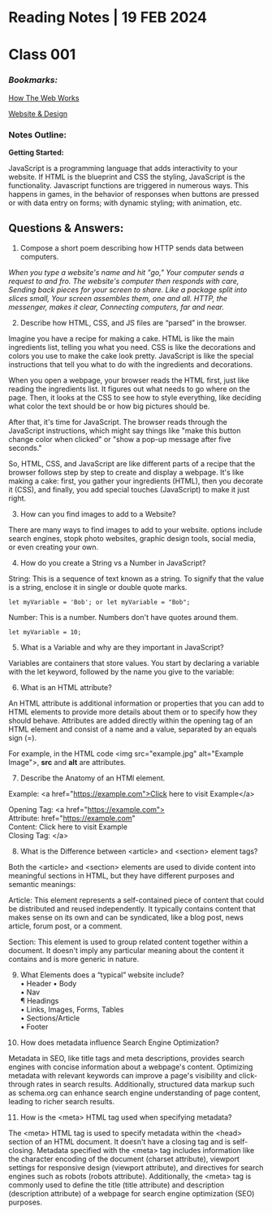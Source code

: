 # **Reading Notes | 19 FEB 2024**

# Class 001

### *Bookmarks:*

[How The Web Works](https://developer.mozilla.org/en-US/docs/Learn/Getting_started_with_the_web/How_the_Web_works)  

[Website & Design](https://developer.mozilla.org/en-US/docs/Learn/Getting_started_with_the_web/What_will_your_website_look_like)  

### **Notes Outline:**  

**Getting Started:**  

JavaScript is a programming language that adds interactivity to your website. If HTML is the blueprint and CSS the styling, JavaScript is the functionality. Javascript functions are triggered in numerous ways. This happens in games, in the behavior of responses when buttons are pressed or with data entry on forms; with dynamic styling; with animation, etc.  

## **Questions & Answers:**  

1. Compose a short poem describing how HTTP sends data between computers.  

*When you type a website's name and hit "go,"
Your computer sends a request to and fro.
The website's computer then responds with care,
Sending back pieces for your screen to share.
Like a package split into slices small,
Your screen assembles them, one and all.
HTTP, the messenger, makes it clear,
Connecting computers, far and near.*

2. Describe how HTML, CSS, and JS files are “parsed” in the browser.  

Imagine you have a recipe for making a cake. HTML is like the main ingredients list, telling you what you need. CSS is like the decorations and colors you use to make the cake look pretty. JavaScript is like the special instructions that tell you what to do with the ingredients and decorations.

When you open a webpage, your browser reads the HTML first, just like reading the ingredients list. It figures out what needs to go where on the page. Then, it looks at the CSS to see how to style everything, like deciding what color the text should be or how big pictures should be.

After that, it's time for JavaScript. The browser reads through the JavaScript instructions, which might say things like "make this button change color when clicked" or "show a pop-up message after five seconds."

So, HTML, CSS, and JavaScript are like different parts of a recipe that the browser follows step by step to create and display a webpage. It's like making a cake: first, you gather your ingredients (HTML), then you decorate it (CSS), and finally, you add special touches (JavaScript) to make it just right.  

3. How can you find images to add to a Website?  

There are many ways to find images to add to your website. options include search engines, stopk photo websites, graphic design tools, social media, or even creating your own.  

4. How do you create a String vs a Number in JavaScript?  

String: This is a sequence of text known as a string. To signify that the value is a string, enclose it in single or double quote marks.  
  
    let myVariable = 'Bob'; or let myVariable = "Bob";  

 Number: This is a number. Numbers don't have quotes around them.

    let myVariable = 10;

5. What is a Variable and why are they important in JavaScript?  

Variables are containers that store values. You start by declaring a variable with the let keyword, followed by the name you give to the variable:

6. What is an HTML attribute?  
 
An HTML attribute is additional information or properties that you can add to HTML elements to provide more details about them or to specify how they should behave. Attributes are added directly within the opening tag of an HTML element and consist of a name and a value, separated by an equals sign (=).

For example, in the HTML code \<img src="example.jpg" alt="Example Image">, **src** and **alt** are attributes.  

7. Describe the Anatomy of an HTMl element.  

Example: \<a href="https://example.com">Click here to visit Example\</a>  

Opening Tag: \<a href="https://example.com">  
Attribute: href="https://example.com"  
Content: Click here to visit Example  
Closing Tag: \</a>  

8. What is the Difference between \<article> and \<section> element tags?  
  
Both the \<article> and \<section> elements are used to divide content into meaningful sections in HTML, but they have different purposes and semantic meanings:
  
Article: This element represents a self-contained piece of content that could be distributed and reused independently. It typically contains content that makes sense on its own and can be syndicated, like a blog post, news article, forum post, or a comment.  

Section: This element is used to group related content together within a document. It doesn't imply any particular meaning about the content it contains and is more generic in nature.

9. What Elements does a “typical” website include?  
    • Header
    • Body  
    • Nav  
    ¶ Headings  
    • Links, Images, Forms, Tables  
    • Sections/Article  
    • Footer  

10. How does metadata influence Search Engine Optimization?  
  
  Metadata in SEO, like title tags and meta descriptions, provides search engines with concise information about a webpage's content. Optimizing metadata with relevant keywords can improve a page's visibility and click-through rates in search results. Additionally, structured data markup such as schema.org can enhance search engine understanding of page content, leading to richer search results.  
    

11. How is the \<meta> HTML tag used when specifying metadata?  
  
The \<meta> HTML tag is used to specify metadata within the \<head> section of an HTML document. It doesn't have a closing tag and is self-closing. Metadata specified with the \<meta> tag includes information like the character encoding of the document (charset attribute), viewport settings for responsive design (viewport attribute), and directives for search engines such as robots (robots attribute). Additionally, the \<meta> tag is commonly used to define the title (title attribute) and description (description attribute) of a webpage for search engine optimization (SEO) purposes.